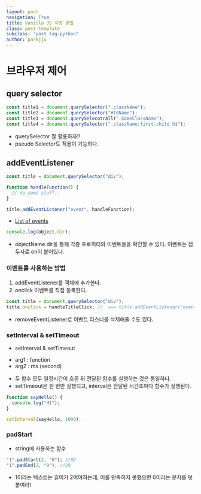 ```yaml
---
layout: post
navigation: True
title: Vanilla JS 각종 문법
class: post-template
subclass: "post tag-python"
author: parkjju
---
```


# 브라우저 제어

## query selector

```js
const title1 = document.querySelector(".className");
const title2 = document.querySelector("#IdName");
const title3 = document.querySelecotrAll(".SameClassName");
const title4 = document.querySelector(".className:first-child h1");
```

- querySelector 잘 활용하자!!
- pseudo Selector도 적용이 가능하다.

## addEventListener

```js
const title = document.querySelector("div");

function handleFunction() {
  // do some stuff..
}

title.addEventListener("event", handleFunction);
```

- [List of events](https://developer.mozilla.org/ko/docs/Web/Events)

```js
console.log(object.dir);
```

- objectName.dir을 통해 각종 프로퍼티와 이벤트들을 확인할 수 있다. 이벤트는 접두사로 on이 붙어있다.

### 이벤트를 사용하는 방법

1. addEventListener를 객체에 추가한다.
2. onclick 이벤트를 직접 등록한다.

```js
const title = document.querySelector("div");
title.onclick = handleTitleClick; //  === title.addEventListener("event", function)
```

- removeEventListener로 이벤트 리스너를 삭제해줄 수도 있다.

### setInterval & setTimeout

- setInterval & setTimeout

* arg1 : function
* arg2 : ms (second)

- 두 함수 모두 일정시간이 흐른 뒤 전달된 함수를 실행하는 것은 동일하다.
- setTimeout은 한 번만 실행되고, interval은 전달된 시간초마다 함수가 실행된다.

```js
function sayHello() {
  console.log("HI");
}

setInterval(sayHello, 1000);
```

### padStart

- string에 사용하는 함수

```js
"1".padStart(2, "0"); //02
"1".padEnd(2, "0"); //20
```

- 1이라는 텍스트는 길이가 2여야하는데, 이를 만족하지 못했으면 0이라는 문자를 덧붙여라!
